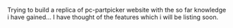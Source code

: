 Trying to build a replica of pc-partpicker website with the so far knowledge i have gained...
I have thought of the features which i will be listing soon.